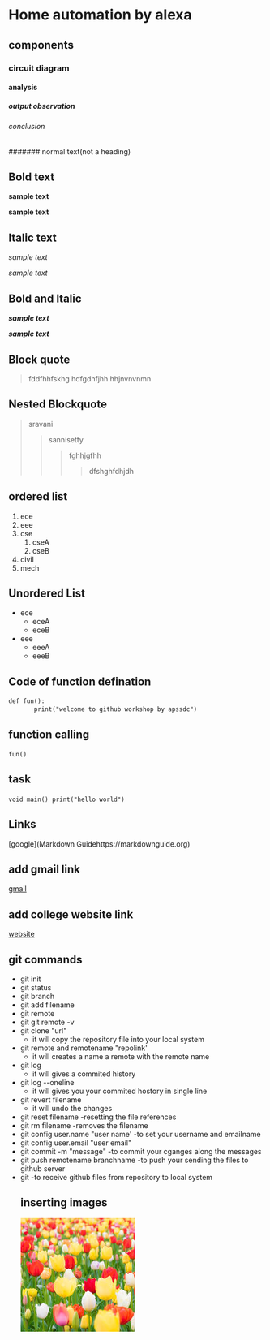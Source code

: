 # Home automation by alexa
## components
### circuit diagram
#### analysis
##### output observation
###### conclusion
####### normal text(not a heading)
## Bold text
**sample text**

__sample text__
## Italic text
*sample text*

_sample text_
## Bold and Italic
**_sample text_**

__*sample text*__
## Block quote
> fddfhhfskhg
hdfgdhfjhh
hhjnvnvnmn
## Nested Blockquote
> sravani
>> sannisetty 
>>> fghhjgfhh
>>>> dfshghfdhjdh
## ordered list
1. ece
2. eee
3. cse
    1. cseA
    2. cseB
4. civil
5. mech
## Unordered List
- ece
     + eceA
     + eceB
 - eee
      + eeeA
      + eeeB
 ## Code of function defination
 ```
 def fun():
        print("welcome to github workshop by apssdc")
  ```
## function calling
`
fun()
`
## task
`
void main()
        print("hello world")
`
## Links
[google](Markdown Guidehttps://markdownguide.org)

## add gmail link
[gmail](https://www.gmail.com/)
## add college website link
[website](www.kitsw.ac.in)
## git commands
- git init
- git status
- git branch
- git add filename
- git remote
- git git remote -v
- git clone "url"
    - it will copy the repository file into your local system
- git remote and remotename "repolink'
    - it will creates a name a remote with the remote name
- git log
    - it will gives a commited history
- git log --oneline
    - it will gives you your commited hostory in single line
- git revert filename
    - it will undo the changes
- git reset filename
    -resetting the file references
- git rm filename
    -removes the filename
- git config user.name "user name'
    -to set your username and emailname
- git config user.email "user email"
- git commit -m "message"
    -to commit your cganges along the messages
- git push remotename branchname
    -to push your sending the files to github server
- git 
    -to receive github files from repository to local system
    ## inserting images
    ![images](https://github.com/svsravani4A7/markdownsyntax/blob/master/images.jpg)
    

